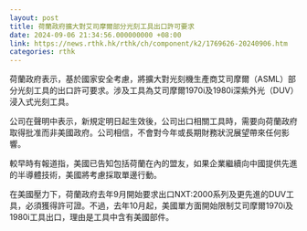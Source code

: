 ```yaml
---
layout: post
title: 荷蘭政府擴大對艾司摩爾部分光刻工具出口許可要求
date: 2024-09-06 21:34:56.000000000 +08:00
link: https://news.rthk.hk/rthk/ch/component/k2/1769626-20240906.htm
categories: rthk
---
```


荷蘭政府表示，基於國家安全考慮，將擴大對光刻機生產商艾司摩爾（ASML）部分光刻工具的出口許可要求。涉及工具為艾司摩爾1970i及1980i深紫外光（DUV）浸入式光刻工具。

公司在聲明中表示，新規定明日起生效後，公司出口相關工具時，需要向荷蘭政府取得批准而非美國政府。公司相信，不會對今年或長期財務狀況展望帶來任何影響。

較早時有報道指，美國已告知包括荷蘭在內的盟友，如果企業繼續向中國提供先進的半導體技術，美國將考慮採取單邊行動。 

在美國壓力下，荷蘭政府去年9月開始要求出口NXT:2000系列及更先進的DUV工具，必須獲得許可證。不過，去年10月起，美國單方面開始限制艾司摩爾1970i及1980i工具出口，理由是工具中含有美國部件。
